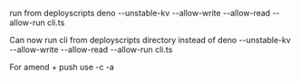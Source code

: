 run from deployscripts
deno --unstable-kv --allow-write --allow-read --allow-run cli.ts

Can now run cli from deployscripts directory instead of deno --unstable-kv --allow-write --allow-read --allow-run cli.ts

For amend + push use -c -a

